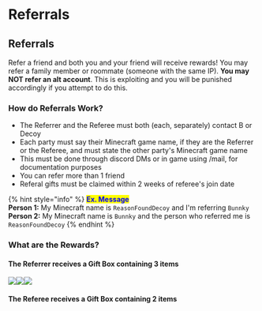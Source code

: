 # Referrals

## Referrals

Refer a friend and both you and your friend will receive rewards! You may refer a family member or roommate (someone with the same IP). **You may NOT refer an alt account**. This is exploiting and you will be punished accordingly if you attempt to do this.

### How do Referrals Work? <a href="#how-do-referrals-work" id="how-do-referrals-work"></a>

* The Referrer and the Referee must both (each, separately) contact B or Decoy
* Each party must say their Minecraft game name, if they are the Referrer or the Referee, and must state the other party's Minecraft game name
* This must be done through discord DMs or in game using /mail, for documentation purposes
* You can refer more than 1 friend
* Referal gifts must be claimed within 2 weeks of referee's join date

{% hint style="info" %}
<mark style="color:blue;">**Ex. Message**</mark>\
**Person 1:** My Minecraft name is `ReasonFoundDecoy` and I'm referring `Bunnky`\
**Person 2:** My Minecraft name is `Bunnky` and the person who referred me is `ReasonFoundDecoy`
{% endhint %}

### What are the Rewards? <a href="#what-are-the-rewards" id="what-are-the-rewards"></a>

#### The Referrer receives a Gift Box containing 3 items <a href="#the-referrer-receives-a-gift-box-containing-3-items" id="the-referrer-receives-a-gift-box-containing-3-items"></a>

![](https://1548266396-files.gitbook.io/\~/files/v0/b/gitbook-x-prod.appspot.com/o/spaces%2Fds7aHdIFHflqDb6wMwxU%2Fuploads%2FWiLQ2Rb5nZeb4mQ8lbOk%2Freferrer\_giftbox.png?alt=media\&token=e90f1a62-d6d6-40d8-967f-c300e795932d)![](https://1548266396-files.gitbook.io/\~/files/v0/b/gitbook-x-prod.appspot.com/o/spaces%2Fds7aHdIFHflqDb6wMwxU%2Fuploads%2FWaHQvaFd0wp38H2V6kjq%2Fwhats%20in%20the%20box.png?alt=media\&token=9b7975ef-1653-4ff6-8c1f-167cb94db5b5)![](https://1548266396-files.gitbook.io/\~/files/v0/b/gitbook-x-prod.appspot.com/o/spaces%2Fds7aHdIFHflqDb6wMwxU%2Fuploads%2FVyxETHzuOVHCSLQybQ9I%2Freferergift.png?alt=media\&token=68022255-612a-4764-bc39-3a5c0f60ffba)

#### The Referee receives a Gift Box containing 2 items <a href="#the-referee-receives-a-gift-box-containing-2-items" id="the-referee-receives-a-gift-box-containing-2-items"></a>
